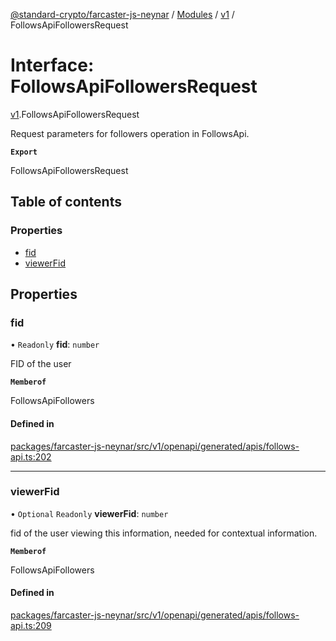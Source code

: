 [@standard-crypto/farcaster-js-neynar](../README.md) / [Modules](../modules.md) / [v1](../modules/v1.md) / FollowsApiFollowersRequest

# Interface: FollowsApiFollowersRequest

[v1](../modules/v1.md).FollowsApiFollowersRequest

Request parameters for followers operation in FollowsApi.

**`Export`**

FollowsApiFollowersRequest

## Table of contents

### Properties

- [fid](v1.FollowsApiFollowersRequest.md#fid)
- [viewerFid](v1.FollowsApiFollowersRequest.md#viewerfid)

## Properties

### fid

• `Readonly` **fid**: `number`

FID of the user

**`Memberof`**

FollowsApiFollowers

#### Defined in

[packages/farcaster-js-neynar/src/v1/openapi/generated/apis/follows-api.ts:202](https://github.com/standard-crypto/farcaster-js/blob/main/packages/farcaster-js-neynar/src/v1/openapi/generated/apis/follows-api.ts#L202)

___

### viewerFid

• `Optional` `Readonly` **viewerFid**: `number`

fid of the user viewing this information, needed for contextual information.

**`Memberof`**

FollowsApiFollowers

#### Defined in

[packages/farcaster-js-neynar/src/v1/openapi/generated/apis/follows-api.ts:209](https://github.com/standard-crypto/farcaster-js/blob/main/packages/farcaster-js-neynar/src/v1/openapi/generated/apis/follows-api.ts#L209)
